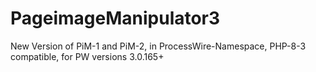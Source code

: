 # PageimageManipulator3
New Version of PiM-1 and PiM-2, in ProcessWire-Namespace, PHP-8-3 compatible, for PW versions 3.0.165+
